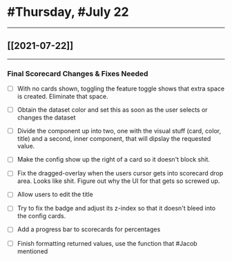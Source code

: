 # #Thursday, #July 22
---

## [[2021-07-22]]

---

### Final Scorecard Changes & Fixes Needed

- [ ] With no cards shown, toggling the feature toggle shows that extra space is created. Eliminate that space.
- [ ] Obtain the dataset color and set this as soon as the user selects or changes the dataset
- [ ] Divide the component up into two, one with the visual stuff (card, color, title) and a second, inner component, that will dipslay the requested value.
- [ ] Make the config show up the right of a card so it doesn't block shit.
- [ ] Fix the dragged-overlay when the users cursor gets into scorecard drop area. Looks like shit. Figure out why the UI for that gets so screwed up.
- [ ] Allow users to edit the title
- [ ] Try to fix the badge and adjust its z-index so that it doesn't bleed into the config cards.
- [ ] Add a progress bar to scorecards for percentages
- [ ] Finish formatting returned values, use the function that #Jacob mentioned









